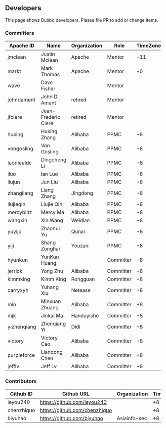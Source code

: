 ## Developers

This page shows Dubbo developers. Please file PR to add or change items.

### Committers

| Apache ID  | Name                | Organization | Role      | TimeZone |
| ---------- | ------------------- | ------------ | --------- | -------- |
| jmclean    | Justin Mclean       | Apache       | Mentor    | +11      |
| markt      | Mark Thomas         | Apache       | Mentor    | +0       |
| wave       | Dave Fisher         |              | Mentor    |          |
| johndament | John D. Ament       | retired      | Mentor    |          |
| jfclere    | Jean-Frederic Clere | retired      | Mentor    |          |
| huxing     | Huxing Zhang        | Alibaba      | PPMC      | +8       |
| vongosling | Von Gosling         | Alibaba      | PPMC      | +8       |
| leonleeldc | Dingcheng Li        | Alibaba      | PPMC      | +8       |
| iluo       | Ian Luo             | Alibaba      | PPMC      | +8       |
| liujun     | Jun Liu             | Alibaba      | PPMC      | +8       |
| zhangliang | Liang Zhang         | Jingdong     | PPMC      | +8       |
| liujieqin  | Liujie Qin          | Alibaba      | PPMC      | +8       |
| mercyblitz | Mercy Ma            | Alibaba      | PPMC      | +8       |
| wangxin    | Xin Wang            | Weidian      | PPMC      | +8       |
| yuyijq     | Zhaohui Yu          | Qunar        | PPMC      | +8       |
| yiji       | Shang Zonghai       | Youzan       | PPMC      | +8       |
| hyunkun    | YunKun Huang        |              | Committer | +8       |
| jerrick    | Yong Zhu            | Alibaba      | Committer | +8       |
| kimmking   | Kimm King           | Rongguan     | Committer | +8       |
| carryxyh   | Yuhang Xiu          | Netease      | Committer | +8       |
| min        | Minxuan Zhuang      | Alibaba      | Committer | +8       |
| mjk        | Jinkai Ma           | Handuyishe   | Committer | +8       |
| yizhenqiang | Zhenqiang Yi       | Didi         | Committer | +8       |
| victory    | Victory Cao         | Alibaba      | Committer | +8       |
| purpleforce | Liandong Chen      | Alibaba      | Committer | +8       |
| jefflv     | 	Jeff Lv            | Alibaba   |    Committer | +8       |

### Contributors

| Github ID  | Github URL                      | Organization | TimeZone |
| ---------- | ------------------------------- | ------------ | -------- |
| leyou240   | <https://github.com/leyou240>   |              | +8       |
| chenzhiguo | <https://github.com/chenzhiguo> |              | +8       |
| biyuhao    | <https://github.com/biyuhao>    | Asiainfo-sec | +8       |


